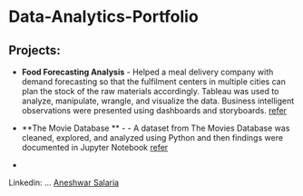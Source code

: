 # Data-Analytics-Portfolio

## Projects:

* **Food Forecasting Analysis** -	Helped a meal delivery company with demand forecasting so that the fulfilment centers in multiple cities can plan the stock of the raw materials accordingly. Tableau was used to analyze, manipulate, wrangle, and visualize the data. Business intelligent observations were presented using dashboards and storyboards. [refer](https://public.tableau.com/views/Food_Forecasting_Analysis_16868920818220/Story?:language=en-US&:display_count=n&:origin=viz_share_link)

* **The Movie Database ** - -	A dataset from The Movies Database was cleaned, explored, and analyzed using Python and then findings were documented in Jupyter Notebook [refer](Investigate_TMDB/project.ipynb)

* 
Linkedin:
... [Aneshwar Salaria](https://www.linkedin.com/in/aneshwar-salaria-8aa4241a3/)

